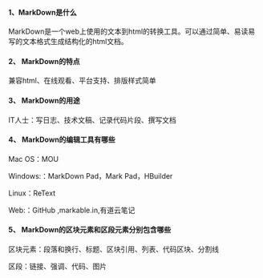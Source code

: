 #### 1、MarkDown是什么
MarkDown是一个web上使用的文本到html的转换工具。可以通过简单、易读易写的文本格式生成结构化的html文档。
#### 2、	MarkDown的特点
兼容html、在线观看、平台支持、排版样式简单
#### 3、	MarkDown的用途
IT人士：写日志、技术文稿、记录代码片段、撰写文档
#### 4、	MarkDown的编辑工具有哪些
Mac OS：MOU

Windows:：MarkDown Pad，Mark Pad，HBuilder

Linux：ReText

Web:：GitHub ,markable.in,有道云笔记
#### 5、	MarkDown的区块元素和区段元素分别包含哪些
区块元素：段落和换行、标题、区块引用、列表、代码区块、分割线

区段：链接、强调、代码、图片
